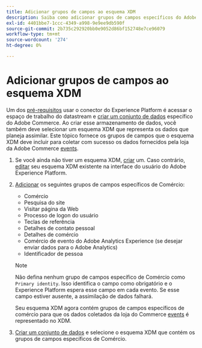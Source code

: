 ```yaml
---
title: Adicionar grupos de campos ao esquema XDM
description: Saiba como adicionar grupos de campos específicos do Adobe Commerce a um esquema XDM.
exl-id: 4401bbe7-1ccc-4349-a998-9e9ee9db590f
source-git-commit: 2b735c292920bb0e9052d86bf152748e7ce96079
workflow-type: tm+mt
source-wordcount: '274'
ht-degree: 0%

---
```


# Adicionar grupos de campos ao esquema XDM

Um dos [pré-requisitos](overview.md#prereqs) usar o conector do Experience Platform é acessar o espaço de trabalho do datastream e [criar um conjunto de dados](https://experienceleague.adobe.com/docs/experience-platform/edge/datastreams/overview.html?lang=en) específico do Adobe Commerce. Ao criar esse armazenamento de dados, você também deve selecionar um esquema XDM que representa os dados que planeja assimilar. Este tópico fornece os grupos de campos que o esquema XDM deve incluir para coletar com sucesso os dados fornecidos pela loja da Adobe Commerce [events](events.md).

1. Se você ainda não tiver um esquema XDM, [criar](https://experienceleague.adobe.com/docs/experience-platform/xdm/ui/resources/schemas.html?lang=en#create) um. Caso contrário, [editar](https://experienceleague.adobe.com/docs/experience-platform/xdm/ui/resources/schemas.html?lang=en#edit) seu esquema XDM existente na interface do usuário do Adobe Experience Platform.

1. [Adicionar](https://experienceleague.adobe.com/docs/experience-platform/xdm/ui/resources/schemas.html?lang=en#add-field-groups) os seguintes grupos de campos específicos de Comércio:

   - Comércio
   - Pesquisa do site
   - Visitar página da Web
   - Processo de logon do usuário
   - Teclas de referência
   - Detalhes de contato pessoal
   - Detalhes de comércio
   - Comércio de evento do Adobe Analytics Experience (se desejar enviar dados para o Adobe Analytics)
   - Identificador de pessoa

   >[!NOTE]
   >
   > Não defina nenhum grupo de campos específico de Comércio como `Primary identity`. Isso identifica o campo como obrigatório e o Experience Platform espera esse campo em cada evento. Se esse campo estiver ausente, a assimilação de dados falhará.

   Seu esquema XDM agora contém grupos de campos específicos de comércio para que os dados coletados da loja do Commerce [events](events.md) é representado no XDM.

1. [Criar um conjunto de dados](https://experienceleague.adobe.com/docs/experience-platform/edge/datastreams/overview.html) e selecione o esquema XDM que contém os grupos de campos específicos de Comércio.
